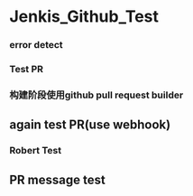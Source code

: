 # Jenkis_Github_Test

### error detect

### Test PR

### 构建阶段使用github pull request builder

## again test PR(use webhook)

### Robert Test
## PR message test
